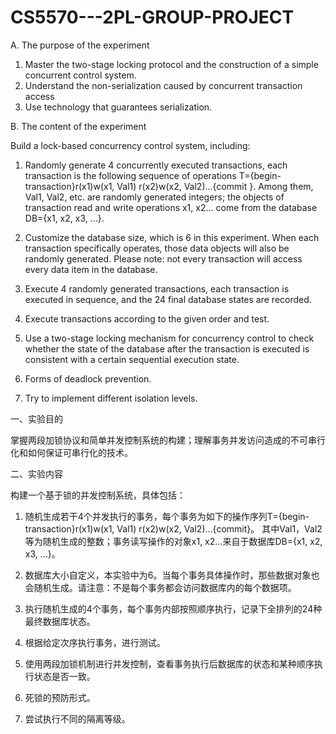 # CS5570---2PL-GROUP-PROJECT

A. The purpose of the experiment

1. Master the two-stage locking protocol and the construction of a simple concurrent control system.
2. Understand the non-serialization caused by concurrent transaction access
3. Use technology that guarantees serialization.

B. The content of the experiment

Build a lock-based concurrency control system, including:

1. Randomly generate 4 concurrently executed transactions, each transaction is the following sequence of operations T={begin-transaction}r(x1)w(x1, Val1) r(x2)w(x2, Val2)...{commit }. Among them, Val1, Val2, etc. are randomly generated integers; the objects of transaction read and write operations x1, x2... come from the database DB={x1, x2, x3, …}.

2. Customize the database size, which is 6 in this experiment. When each transaction specifically operates, those data objects will also be randomly generated. Please note: not every transaction will access every data item in the database.

3. Execute 4 randomly generated transactions, each transaction is executed in sequence, and the 24 final database states are recorded.

4. Execute transactions according to the given order and test.

5. Use a two-stage locking mechanism for concurrency control to check whether the state of the database after the transaction is executed is consistent with a certain sequential execution state.

6. Forms of deadlock prevention.

7. Try to implement different isolation levels.

一、实验目的

掌握两段加锁协议和简单并发控制系统的构建；理解事务并发访问造成的不可串行化和如何保证可串行化的技术。

二、实验内容

构建一个基于锁的并发控制系统，具体包括：

1. 随机生成若干4个并发执行的事务，每个事务为如下的操作序列T={begin-transaction}r(x1)w(x1, Val1) r(x2)w(x2, Val2)…{commit}。
其中Val1，Val2等为随机生成的整数；事务读写操作的对象x1, x2…来自于数据库DB={x1, x2, x3, …}。

2. 数据库大小自定义，本实验中为6。当每个事务具体操作时，那些数据对象也会随机生成。请注意：不是每个事务都会访问数据库内的每个数据项。

3. 执行随机生成的4个事务，每个事务内部按照顺序执行，记录下全排列的24种最终数据库状态。

4. 根据给定次序执行事务，进行测试。

5. 使用两段加锁机制进行并发控制，查看事务执行后数据库的状态和某种顺序执行状态是否一致。

6. 死锁的预防形式。

7. 尝试执行不同的隔离等级。
